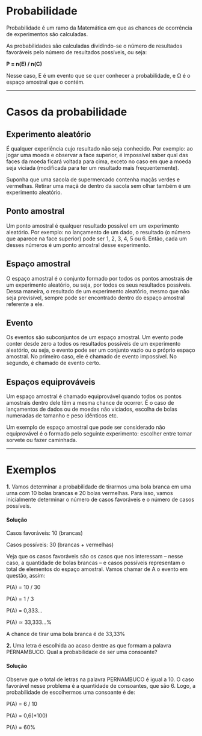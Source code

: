 # Probabilidade

Probabilidade é um ramo da Matemática em que as chances de ocorrência de experimentos são calculadas.

As probabilidades são calculadas dividindo-se o número de resultados favoráveis pelo número de resultados possíveis, ou seja:

**P = n(E) / n(C)**

Nesse caso, E é um evento que se quer conhecer a probabilidade, e Ω é o espaço amostral que o contém.

---

# Casos da probabilidade

## Experimento aleatório

É qualquer experiência cujo resultado não seja conhecido. Por exemplo: ao jogar uma moeda e observar a face superior, é impossível saber qual das faces da moeda ficará voltada para cima, exceto no caso em que a moeda seja viciada (modificada para ter um resultado mais frequentemente).

Suponha que uma sacola de supermercado contenha maçãs verdes e vermelhas. Retirar uma maçã de dentro da sacola sem olhar também é um experimento aleatório.

## Ponto amostral

Um ponto amostral é qualquer resultado possível em um experimento aleatório. Por exemplo: no lançamento de um dado, o resultado (o número que aparece na face superior) pode ser 1, 2, 3, 4, 5 ou 6. Então, cada um desses números é um ponto amostral desse experimento.

## Espaço amostral

O espaço amostral é o conjunto formado por todos os pontos amostrais de um experimento aleatório, ou seja, por todos os seus resultados possíveis. Dessa maneira, o resultado de um experimento aleatório, mesmo que não seja previsível, sempre pode ser encontrado dentro do espaço amostral referente a ele.

## Evento

Os eventos são subconjuntos de um espaço amostral. Um evento pode conter desde zero a todos os resultados possíveis de um experimento aleatório, ou seja, o evento pode ser um conjunto vazio ou o próprio espaço amostral. No primeiro caso, ele é chamado de evento impossível. No segundo, é chamado de evento certo.

## Espaços equiprováveis

Um espaço amostral é chamado equiprovável quando todos os pontos amostrais dentro dele têm a mesma chance de ocorrer. É o caso de lançamentos de dados ou de moedas não viciados, escolha de bolas numeradas de tamanho e peso idênticos etc.

Um exemplo de espaço amostral que pode ser considerado não equiprovável é o formado pelo seguinte experimento: escolher entre tomar sorvete ou fazer caminhada.

---

# Exemplos

**1.**
Vamos determinar a probabilidade de tirarmos uma bola branca em uma urna com 10 bolas brancas e 20 bolas vermelhas.
Para isso, vamos inicialmente determinar o número de casos favoráveis e o número de casos possíveis.

#### Solução

Casos favoráveis: 10 (brancas)

Casos possíveis: 30 (brancas + vermelhas)

Veja que os casos favoráveis são os casos que nos interessam – nesse caso, a quantidade de bolas brancas – e casos possíveis representam o total de elementos do espaço amostral. Vamos chamar de A o evento em questão, assim:

P(A) = 10 / 30

P(A) = 1 / 3

P(A) = 0,333...

P(A) ≃ 33,333...%

A chance de tirar uma bola branca é de 33,33%


**2.**
Uma letra é escolhida ao acaso dentre as que formam a palavra PERNAMBUCO. Qual a probabilidade de ser uma consoante?

#### Solução

Observe que o total de letras na palavra PERNAMBUCO é igual a 10. O caso favorável nesse problema é a quantidade de consoantes, que são 6. Logo, a probabilidade de escolhermos uma consoante é de:

P(A) = 6 / 10

P(A) = 0,6(*100)

P(A) = 60%
